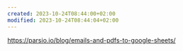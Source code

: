 ```yaml
---
created: 2023-10-24T08:44:00+02:00
modified: 2023-10-24T08:44:04+02:00
---
```


https://parsio.io/blog/emails-and-pdfs-to-google-sheets/
